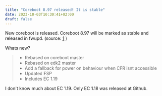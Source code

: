 ```yaml
---
title: "Coreboot 8.97 released! It is stable"
date: 2023-10-03T10:30:41+02:00
draft: false
---
```


New coreboot is released. Coreboot 8.97 will be marked as stable and released in fwupd. (source: [1](https://github.com/StarLabsLtd/firmware/issues/96#issuecomment-1743674748) )

Whats new?

>   -  Rebased on coreboot master
>   -  Rebased on edk2 master
>   -  Add a fallback for power on behaviour when CFR isnt accessible
>   -  Updated FSP
>   -  Includes EC 1.19

I don't know much about EC 1.19. Only EC 1.18 was released at Github. 